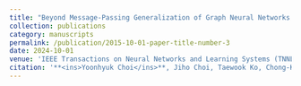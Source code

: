 ```yaml
---
title: "Beyond Message-Passing Generalization of Graph Neural Networks via Feature Perturbation for Semi-supervised Node Classification"
collection: publications
category: manuscripts
permalink: /publication/2015-10-01-paper-title-number-3
date: 2024-10-01
venue: 'IEEE Transactions on Neural Networks and Learning Systems (TNNLS)'
citation: '**<ins>Yoonhyuk Choi</ins>**, Jiho Choi, Taewook Ko, Chong-Kwon Kim (2024)'
---
```

